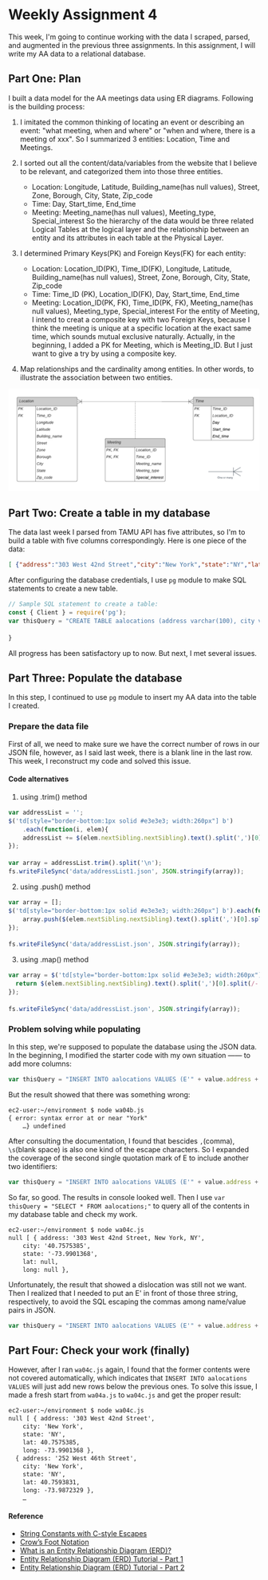 # Weekly Assignment 4

This week, I'm going to continue working with the data I scraped, parsed, and augmented in the previous three assignments. In this assignment, I will write my AA data to a relational database.

## Part One: Plan

I built a data model for the AA meetings data using ER diagrams. Following is the building process:
1. I imitated the common thinking of locating an event or describing an event: "what meeting, when and where" or "when and where, there is a meeting of xxx". So I summarized 3 entities: Location, Time and Meetings.
2. I sorted out all the content/data/variables from the website that I believe to be relevant, and categorized them into those three entities.
    - Location: Longitude, Latitude, Building_name(has null values), Street, Zone, Borough, City, State, Zip_code
    - Time: Day, Start_time, End_time
    - Meeting: Meeting_name(has null values), Meeting_type, Special_interest
So the hierarchy of the data would be three related Logical Tables at the logical layer and the relationship between an entity and its attributes in each table at the Physical Layer.

3. I determined Primary Keys(PK) and Foreign Keys(FK) for each entity:
    - Location: Location_ID(PK), Time_ID(FK), Longitude, Latitude, Building_name(has null values), Street, Zone, Borough, City, State, Zip_code
    - Time: Time_ID (PK), Location_ID(FK), Day, Start_time, End_time
    - Meeting: Location_ID(PK, FK), Time_ID(PK, FK), Meeting_name(has null values), Meeting_type, Special_interest
For the entity of Meeting, I intend to creat a composite key with two Foreign Keys, because I think the meeting is unique at a specific location at the exact same time, which sounds mutual exclusive naturally. Actually, in the beginning, I added a PK for Meeting, which is Meeting_ID. But I just want to give a try by using a composite key.

4. Map relationships and the cardinality among entities. In other words, to illustrate the association between two entities.

![Data Model](https://github.com/gitacoco/data-structures/blob/master/Weekly_assign_04/DataModel.png)

## Part Two: Create a table in my database

The data last week I parsed from TAMU API has five attributes, so I'm to build a table with five columns correspondingly. Here is one piece of the data:
```JSON
[ {"address":"303 West 42nd Street","city":"New York","state":"NY","latLong":{"lat":"40.7575385","lng":"-73.9901368"}}, … ]
```
After configuring the database credentials, I use `pg` module to make SQL statements to create a new table. 
```js
// Sample SQL statement to create a table: 
const { Client } = require('pg');
var thisQuery = "CREATE TABLE aalocations (address varchar(100), city varchar(50), state varchar(50), lat double precision, long double precision);";

}
```
All progress has been satisfactory up to now. But next, I met several issues.

## Part Three: Populate the database

In this step, I continued to use `pg` module to insert my AA data into the table I created.

### Prepare the data file

First of all, we need to make sure we have the correct number of rows in our JSON file, however, as I said last week, there is a blank line in the last row. This week, I reconstruct my code and solved this issue.

#### Code alternatives
1. using .trim() method
```js
var addressList = '';                                           
$('td[style="border-bottom:1px solid #e3e3e3; width:260px"] b')     
    .each(function(i, elem){
    addressList += $(elem.nextSibling.nextSibling).text().split(',')[0].split(/-|Rm/)[0].trim() + '\n';    
});

var array = addressList.trim().split('\n');
fs.writeFileSync('data/addressList1.json', JSON.stringify(array));    
```
2. using .push() method
```js
var array = [];
$('td[style="border-bottom:1px solid #e3e3e3; width:260px"] b').each(function(i, elem){
    array.push($(elem.nextSibling.nextSibling).text().split(',')[0].split(/-|Rm/)[0].trim()); 
});

fs.writeFileSync('data/addressList.json', JSON.stringify(array));          
```
3. using .map() method
```js
var array = $('td[style="border-bottom:1px solid #e3e3e3; width:260px"] b').map(function(i, elem) {
  return $(elem.nextSibling.nextSibling).text().split(',')[0].split(/-|Rm/)[0].trim();
});

fs.writeFileSync('data/addressList.json', JSON.stringify(array));     
```

### Problem solving while populating

In this step, we're supposed to populate the database using the JSON data. In the beginning, I modified the starter code with my own situation —— to add more columns:
```js
var thisQuery = "INSERT INTO aalocations VALUES (E'" + value.address + "', " + value.city + ", " + value.state + ", " + value.latLong.lat + ", " + value.latLong.lng + ");";
```
But the result showed that there was something wrong:
```console
ec2-user:~/environment $ node wa04b.js
{ error: syntax error at or near "York"
    …} undefined
```
After consulting the documentation, I found that bescides `,`(comma), `\s`(blank space) is also one kind of the escape characters. So I expanded the coverage of the second single quotation mark of E to include another two identifiers:
```js
var thisQuery = "INSERT INTO aalocations VALUES (E'" + value.address + ", " + value.city + ", " + value.state + "', " + value.latLong.lat + ", " + value.latLong.lng + ");";
```
So far, so good. The results in console looked well. Then I use `var thisQuery = "SELECT * FROM aalocations;"` to query all of the contents in my database table and check my work.
```console
ec2-user:~/environment $ node wa04c.js
null [ { address: '303 West 42nd Street, New York, NY',
    city: '40.7575385',
    state: '-73.9901368',
    lat: null,
    long: null },
```
Unfortunately, the result that showed a dislocation was still not we want. Then I realized that I needed to put an E' in front of those three string, respectively, to avoid the SQL escaping the commas among name/value pairs in JSON. 
```js
var thisQuery = "INSERT INTO aalocations VALUES (E'" + value.address + "', E'" + value.city + "', E'" + value.state + "', " + value.latLong.lat + ", " + value.latLong.lng + ");";
```

## Part Four: Check your work (finally)
However, after I ran `wa04c.js` again, I found that the former contents were not covered automatically, which indicates that `INSERT INTO aalocations VALUES` will just add new rows below the previous ones. To solve this issue, I made a fresh start from `wa04a.js` to `wa04c.js` and get the proper result:
```console
ec2-user:~/environment $ node wa04c.js
null [ { address: '303 West 42nd Street',
    city: 'New York',
    state: 'NY',
    lat: 40.7575385,
    long: -73.9901368 },
  { address: '252 West 46th Street',
    city: 'New York',
    state: 'NY',
    lat: 40.7593831,
    long: -73.9872329 },
    …
```

#### Reference

* [String Constants with C-style Escapes](https://www.postgresql.org/docs/13/sql-syntax-lexical.html)
* [Crow’s Foot Notation](https://www.vertabelo.com/blog/crow-s-foot-notation/)
* [What is an Entity Relationship Diagram (ERD)?](https://www.lucidchart.com/pages/er-diagrams)
* [Entity Relationship Diagram (ERD) Tutorial - Part 1](https://www.youtube.com/watch?time_continue=319&v=QpdhBUYk7Kk&feature=emb_logo)
* [Entity Relationship Diagram (ERD) Tutorial - Part 2](https://www.youtube.com/watch?v=-CuY5ADwn24)
